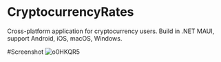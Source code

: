 # CryptocurrencyRates
Cross-platform application for cryptocurrency users.
Build in .NET MAUI, support Android, iOS, macOS, Windows. 

#Screenshot
![o0HKQR5](https://github.com/Dreyark/CryptocurrencyRates/assets/16175400/6def1e33-d306-4d34-803f-f2a7875d1acd)
